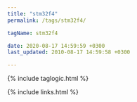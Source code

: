 ```yaml
---
title: "stm32f4"
permalink: /tags/stm32f4/

tagName: stm32f4

date: 2020-08-17 14:59:59 +0300
last_updated: 2010-08-17 14:59:58 +0300

---
```


{% include taglogic.html %}

{% include links.html %}
